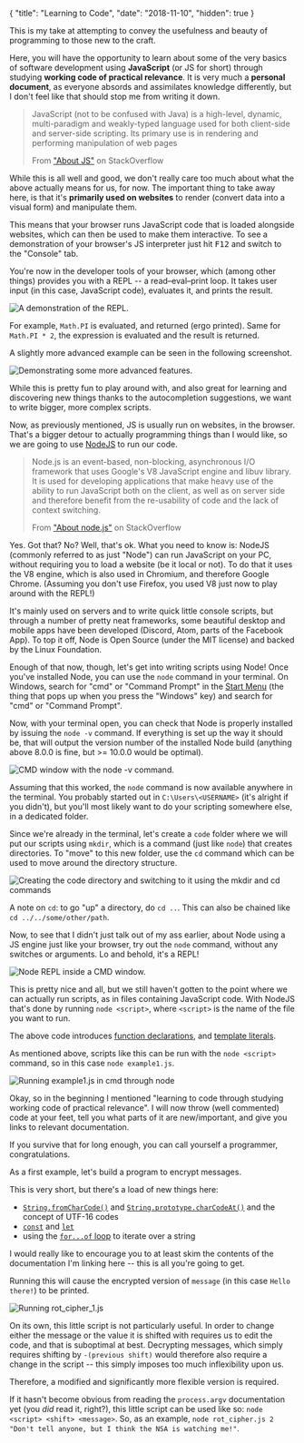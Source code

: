 { "title": "Learning to Code", "date": "2018-11-10", "hidden": true }

This is my take at attempting to convey the usefulness and beauty of programming to those new to the craft.

Here, you will have the opportunity to learn about some of the very basics of software development using __JavaScript__ (or JS for short) through studying __working code of practical relevance__. It is very much a __personal document__, as everyone absords and assimilates knowledge differently, but I don't feel like that should stop me from writing it down.

>JavaScript (not to be confused with Java) is a high-level, dynamic, multi-paradigm and weakly-typed language used for both client-side and server-side scripting. Its primary use is in rendering and performing manipulation of web pages
>
>From ["About JS"](https://stackoverflow.com/tags/javascript/info) on StackOverflow

While this is all well and good, we don't really care too much about what the above actually means for us, for now. The important thing to take away here, is that it's __primarily used on websites__ to render (convert data into a visual form) and manipulate them.

This means that your browser runs JavaScript code that is loaded alongside websites, which can then be used to make them interactive. To see a demonstration of your browser's JS interpreter just hit <kbd>F12</kbd> and switch to the "Console" tab.

You're now in the developer tools of your browser, which (among other things) provides you with a REPL -- a read–eval–print loop. It takes user input (in this case, JavaScript code), evaluates it, and prints the result.

![A demonstration of the REPL.](https://i.imgur.com/rxvvoks.gif)

For example, `Math.PI` is evaluated, and returned (ergo printed). Same for `Math.PI * 2`, the expression is evaluated and the result is returned.

A slightly more advanced example can be seen in the following screenshot.

![Demonstrating some more advanced features.](https://i.imgur.com/Ufvgnkd.png)

While this is pretty fun to play around with, and also great for learning and discovering new things thanks to the autocompletion suggestions, we want to write bigger, more complex scripts.

Now, as previously mentioned, JS is usually run on websites, in the browser. That's a bigger detour to actually programming things than I would like, so we are going to use [NodeJS](https://nodejs.org/en/) to run our code.

>Node.js is an event-based, non-blocking, asynchronous I/O framework that uses Google's V8 JavaScript engine and libuv library. It is used for developing applications that make heavy use of the ability to run JavaScript both on the client, as well as on server side and therefore benefit from the re-usability of code and the lack of context switching.
>
>From ["About node.js"](https://stackoverflow.com/tags/node.js/info) on StackOverflow

Yes. Got that? No? Well, that's ok. What you need to know is: NodeJS (commonly referred to as just "Node") can run JavaScript on your PC, without requiring you to load a website (be it local or not). To do that it uses the V8 engine, which is also used in Chromium, and therefore Google Chrome. (Assuming you don't use Firefox, you used V8 just now to play around with the REPL!)

It's mainly used on servers and to write quick little console scripts, but through a number of pretty neat frameworks, some beautiful desktop and mobile apps have been developed (Discord, Atom, parts of the Facebook App). To top it off, Node is Open Source (under the MIT license) and backed by the Linux Foundation.

Enough of that now, though, let's get into writing scripts using Node! Once you've installed Node, you can use the `node` command in your terminal. On Windows, search for "cmd" or "Command Prompt" in the [Start Menu](https://i.imgur.com/SRqsdvE.jpg) (the thing that pops up when you press the "Windows" key) and search for "cmd" or "Command Prompt".

Now, with your terminal open, you can check that Node is properly installed by issuing the `node -v` command. If everything is set up the way it should be, that will output the version number of the installed Node build (anything above 8.0.0 is fine, but >= 10.0.0 would be optimal).

![CMD window with the node -v command.](https://i.imgur.com/pZfJ70c.png)

Assuming that this worked, the `node` command is now available anywhere in the terminal. You probably started out in `C:\Users\<USERNAME>` (it's alright if you didn't), but you'll most likely want to do your scripting somewhere else, in a dedicated folder.

Since we're already in the terminal, let's create a `code` folder where we will put our scripts using `mkdir`, which is a command (just like `node`) that creates directories. To "move" to this new folder, use the `cd` command which can be used to move around the directory structure. 

![Creating the code directory and switching to it using the mkdir and cd commands](https://i.imgur.com/wo363Pu.gif)

A note on `cd`: to go "up" a directory, do `cd ..`. This can also be chained like `cd ../../some/other/path`.

Now, to see that I didn't just talk out of my ass earlier, about Node using a JS engine just like your browser, try out the `node` command, without any switches or arguments. Lo and behold, it's a REPL!

![Node REPL inside a CMD window.](https://i.imgur.com/f3zL4eo.gif)

This is pretty nice and all, but we still haven't gotten to the point where we can actually run scripts, as in files containing JavaScript code. With NodeJS that's done by running `node <script>`, where `<script>` is the name of the file you want to run.

<script src="https://gist.github.com/LW2904/171a379fe525ca81660292f61b77566f.js"></script>

The above code introduces [function declarations](https://developer.mozilla.org/en-US/docs/Web/JavaScript/Reference/Statements/function), and [template literals](https://developer.mozilla.org/en-US/docs/Web/JavaScript/Reference/Template_literals).

As mentioned above, scripts like this can be run with the `node <script>` command, so in this case `node example1.js`.

![Running example1.js in cmd through node](https://i.imgur.com/qoom9bm.png)

Okay, so in the beginning I mentioned "learning to code through studying working code of practical relevance". I will now throw (well commented) code at your feet, tell you what parts of it are new/important, and give you links to relevant documentation.

If you survive that for long enough, you can call yourself a programmer, congratulations.

As a first example, let's build a program to encrypt messages.

<script src="https://gist.github.com/LW2904/61d1e0ea741f8e11c1cdd1b7063a5293.js"></script>

This is very short, but there's a load of new things here:

- [`String.fromCharCode()`](https://developer.mozilla.org/en-US/docs/Web/JavaScript/Reference/Global_Objects/String/fromCharCode) and [`String.prototype.charCodeAt()`](https://developer.mozilla.org/en-US/docs/Web/JavaScript/Reference/Global_Objects/String/charCodeAt) and the concept of UTF-16 codes
- [`const`](https://developer.mozilla.org/en-US/docs/Web/JavaScript/Reference/Statements/const) and [`let`](https://developer.mozilla.org/en-US/docs/Web/JavaScript/Reference/Statements/let)
- using the [`for...of` loop](https://developer.mozilla.org/en-US/docs/Web/JavaScript/Reference/Statements/for...of) to iterate over a string

I would really like to encourage you to at least skim the contents of the documentation I'm linking here -- this is all you're going to get.

Running this will cause the encrypted version of `message` (in this case `Hello there!`) to be printed.

![Running rot_cipher_1.js](https://i.imgur.com/8hhevvh.png)

On its own, this little script is not particularly useful. In order to change either the message or the value it is shifted with requires us to edit the code, and that is suboptimal at best. Decrypting messages, which simply requires shifting by `-(previous shift)` would therefore also require a change in the script -- this simply imposes too much inflexibility upon us.

Therefore, a modified and significantly more flexible version is required.

<script src="https://gist.github.com/LW2904/f864bc0f44e4d97d7d8d89a9f37c15ba.js"></script>

If it hasn't become obvious from reading the `process.argv` documentation yet (you _did_ read it, right?), this little script can be used like so: `node <script> <shift> <message>`. So, as an example, `node rot_cipher.js 2 "Don't tell anyone, but I think the NSA is watching me!"`.
